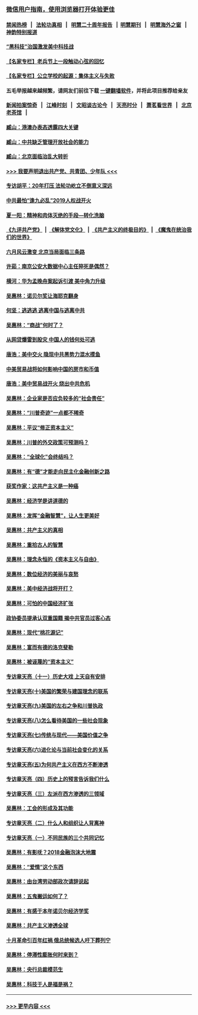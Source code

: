 ### [微信用户指南，使用浏览器打开体验更佳](https://github.com/gfw-breaker/banned-news1/blob/master/indexes/wechat-guide.md?t=0)
#### [禁闻热榜](热点新闻.md?t=0)  &nbsp;&nbsp;|&nbsp;&nbsp; [法轮功真相](https://github.com/gfw-breaker/truth/blob/master/README.md?t=0) &nbsp;&nbsp;|&nbsp;&nbsp; [明慧二十周年报告](https://github.com/gfw-breaker/mh-reports/blob/master/README.md?t=0) &nbsp;&nbsp;|&nbsp;&nbsp;[明慧期刊](https://github.com/gfw-breaker/mh-qikan) &nbsp;&nbsp;|&nbsp;&nbsp; [明慧海外之窗](https://github.com/gfw-breaker/mh-news/blob/master/README.md?t=0) &nbsp;&nbsp;|&nbsp;&nbsp; [神韵特别报道](https://github.com/gfw-breaker/mh-news/blob/master/shenyun.md?t=0)
#### [“黑科技”治国激发美中科技战](../pages/nsc423/n11638056.md?t=02060744) 
#### [【名家专栏】老兵节上一段触动心弦的回忆](../pages/nsc423/n11646016.md?t=02060744) 
#### [【名家专栏】公立学校的起源：集体主义与失败](../pages/nsc423/n11601833.md?t=02060744) 
#### 五毛举报越来越频繁，请网友们前往下载 [一键翻墙软件](https://github.com/gfw-breaker/ssr-accounts)，并将此项目推荐给亲友
#### [新闻拍案惊奇](https://github.com/gfw-breaker/banned-news1/blob/master/pages/link4.md) &nbsp;&nbsp;|&nbsp;&nbsp; [江峰时刻](https://github.com/gfw-breaker/banned-news1/blob/master/pages/link4.md) &nbsp;&nbsp;|&nbsp;&nbsp; [文昭谈古论今](https://github.com/gfw-breaker/banned-news1/blob/master/pages/link4.md) &nbsp;&nbsp;|&nbsp;&nbsp; [天亮时分](https://github.com/gfw-breaker/banned-news1/blob/master/pages/link4.md) &nbsp;&nbsp;|&nbsp;&nbsp; [萧茗看世界](https://github.com/gfw-breaker/banned-news1/blob/master/pages/link4.md) &nbsp;&nbsp;|&nbsp;&nbsp; [北京老茶馆](https://github.com/gfw-breaker/banned-news1/blob/master/pages/link4.md) &nbsp;&nbsp;|&nbsp;&nbsp; 
#### [臧山：港澳办表态透露四大关键](../pages/nsc423/n11421628.md?t=02060744) 
#### [臧山：中共缺乏管理开放社会的能力](../pages/nsc423/n11407457.md?t=02060744) 
#### [臧山：北京面临治乱大转折](../pages/nsc423/n11406895.md?t=02060744) 
#### [>>> 我要声明退出共产党、共青团、少年队 <<<](https://github.com/begood0513/goodnews/blob/master/quit/letter.md) 
#### [专访胡平：20年打压 法轮功屹立不倒意义深远](../pages/nsc423/n11398800.md?t=02060744) 
#### [中共最怕“逢九必乱”2019人权战开火](../pages/nsc423/n11385248.md?t=02060744) 
#### [夏一阳：精神和肉体灭绝的手段—转化洗脑](../pages/nsc423/n11368250.md?t=02060744) 
#### [《九评共产党》](https://github.com/begood0513/9ping.md/blob/master/README.md) &nbsp;|&nbsp; [《解体党文化》](../../../../jtdwh.md/blob/master/README.md)  &nbsp;|&nbsp; [《共产主义的终极目的》](../../../../gczydzjmd.md/blob/master/README.md) &nbsp;|&nbsp; [《魔鬼在统治我们的世界》](../../../../mgztzwmdsj.md/blob/master/README.md) 
#### [六月风云激变 北京当局面临三条路](../pages/nsc423/n11313668.md?t=02060744) 
#### [许茹：南京公安大数据中心主任猝死是偶然？](../pages/nsc423/n11064744.md?t=02060744) 
#### [横河：华为孟晚舟案起诉引渡 美中角力升级](../pages/nsc423/n11027230.md?t=02060744) 
#### [吴惠林：诺贝尔奖让海耶克翻身](../pages/nsc423/n10890049.md?t=02060744) 
#### [何坚：逃逃逃 逃离中国与逃离中共](../pages/nsc423/n10592891.md?t=02060744) 
#### [吴惠林：“商战”何时了？](../pages/nsc423/n10573558.md?t=02060744) 
#### [从网贷爆雷到股灾 中国人的钱何处可逃](../pages/nsc423/n10572800.md?t=02060744) 
#### [唐浩：美中交火 隐现中共黑势力混水摸鱼](../pages/nsc423/n10544040.md?t=02060744) 
#### [中美贸易战将如何影响中国的房市和币值](../pages/nsc423/n10543697.md?t=02060744) 
#### [唐浩：美中贸易战开火 烧出中共危机](../pages/nsc423/n10540126.md?t=02060744) 
#### [吴惠林：企业家是否应负较多的“社会责任”](../pages/nsc423/n10535022.md?t=02060744) 
#### [吴惠林：“川普奇迹”一点都不稀奇](../pages/nsc423/n10512808.md?t=02060744) 
#### [吴惠林：平议“修正资本主义”](../pages/nsc423/n10495724.md?t=02060744) 
#### [吴惠林：川普的外交政策可预测吗？](../pages/nsc423/n10462387.md?t=02060744) 
#### [吴惠林：“全球化”会终结吗？](../pages/nsc423/n10452838.md?t=02060744) 
#### [吴惠林：有“德”才能走向民主化金融创新之路](../pages/nsc423/n10432292.md?t=02060744) 
#### [获奖作家：这共产主义是一种癌](../pages/nsc423/n10431541.md?t=02060744) 
#### [吴惠林：经济学是讲道德的](../pages/nsc423/n10398014.md?t=02060744) 
#### [吴惠林：发挥“金融智慧”，让人生更美好](../pages/nsc423/n10375019.md?t=02060744) 
#### [吴惠林：共产主义的真相](../pages/nsc423/n10351394.md?t=02060744) 
#### [吴惠林：重拾古人的智慧](../pages/nsc423/n10337691.md?t=02060744) 
#### [吴惠林：理念永恒的《资本主义与自由》](../pages/nsc423/n10316274.md?t=02060744) 
#### [吴惠林：数位经济的美丽与哀愁](../pages/nsc423/n10292946.md?t=02060744) 
#### [吴惠林：美中经济战将开打？](../pages/nsc423/n10258825.md?t=02060744) 
#### [吴惠林：可怕的中国经济扩张](../pages/nsc423/n10219147.md?t=02060744) 
#### [政协委员提承认双重国籍 揭中共官员过客心态](../pages/nsc423/n10208809.md?t=02060744) 
#### [吴惠林：现代“桃花源记”](../pages/nsc423/n10185234.md?t=02060744) 
#### [吴惠林：富而有德的洛克斐勒](../pages/nsc423/n10142264.md?t=02060744) 
#### [吴惠林：被诬蔑的“资本主义”](../pages/nsc423/n10124816.md?t=02060744) 
#### [专访章天亮（十一）历史大戏 上天自有安排](../pages/nsc423/n10094905.md?t=02060744) 
#### [专访章天亮(十)美国的繁荣与建国理念的联系](../pages/nsc423/n10094899.md?t=02060744) 
#### [专访章天亮(九)美国的左右之争和川普执政](../pages/nsc423/n10094889.md?t=02060744) 
#### [专访章天亮(八)怎么看待美国的一些社会现象](../pages/nsc423/n10094857.md?t=02060744) 
#### [专访章天亮(七)传统与现代——美国价值之争](../pages/nsc423/n10093140.md?t=02060744) 
#### [专访章天亮(六)进化论与当前社会变化的关系](../pages/nsc423/n10092036.md?t=02060744) 
#### [专访章天亮(五)为何共产主义在西方不断渗透](../pages/nsc423/n10083620.md?t=02060744) 
#### [专访章天亮（四）历史上的预言告诉我们什么](../pages/nsc423/n10083606.md?t=02060744) 
#### [专访章天亮（三）左派在西方渗透的三领域](../pages/nsc423/n10081115.md?t=02060744) 
#### [吴惠林：工会的形成及其功能](../pages/nsc423/n10080633.md?t=02060744) 
#### [专访章天亮（二）什么人和组织让人背离神](../pages/nsc423/n10076637.md?t=02060744) 
#### [专访章天亮（一）不同民族的三个共同记忆](../pages/nsc423/n10074188.md?t=02060744) 
#### [吴惠林：有影呒？2018金融泡沫大地震](../pages/nsc423/n10040534.md?t=02060744) 
#### [吴惠林：“爱情”这个东西](../pages/nsc423/n10019423.md?t=02060744) 
#### [吴惠林：由台湾劳动部政次请辞说起](../pages/nsc423/n9979679.md?t=02060744) 
#### [吴惠林：五鬼搬运如何了？](../pages/nsc423/n9925338.md?t=02060744) 
#### [吴惠林：有感于本年诺贝尔经济学奖](../pages/nsc423/n9871883.md?t=02060744) 
#### [吴惠林：共产主义渗透全球](../pages/nsc423/n9812748.md?t=02060744) 
#### [十月革命引百年红祸 俄总统候选人吁下葬列宁](../pages/nsc423/n9810182.md?t=02060744) 
#### [吴惠林：停滞性膨胀何时来到？](../pages/nsc423/n9764136.md?t=02060744) 
#### [吴惠林：央行总裁模范生](../pages/nsc423/n9728134.md?t=02060744) 
#### [吴惠林：科技于人是福是祸？](../pages/nsc423/n9672982.md?t=02060744) 

----
#### [ >>> 更早内容 <<< ](../indexes/nsc423-earlier.md)
